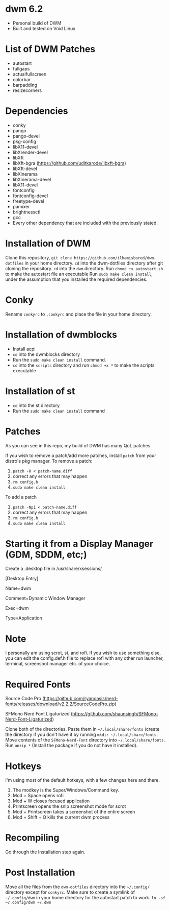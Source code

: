 # dwm 6.2
- Personal build of DWM
- Built and tested on Void Linux

# List of DWM Patches
- autostart
- fullgaps
- actualfullscreen
- colorbar
- barpadding
- resizecorners

# Dependencies
- conky
- pango
- pango-devel
- pkg-config
- libX11-devel
- libXrender-devel
- libXft
- libXft-bgra (https://github.com/uditkarode/libxft-bgra)
- libXft-devel
- libXinerama
- libXinerama-devel
- libX11-devel
- fontconfig
- fontconfig-devel
- freetype-devel
- pamixer
- brightnessctl
- gcc
- Every other dependency that are included with the previously stated.

# Installation of DWM
Clone this repository, `git clone https://github.com/ilhamisbored/dwm-dotfiles` in your home directory.
`cd` into the dwm-dotfiles directory after git cloning the repository. 
`cd` into the `dwm` directory.
Run `chmod +x autostart.sh` to make the autostart file an executable
Run `sudo make clean install`, under the assumption that you installed the required dependencies.

# Conky
Rename `conkyrc` to `.conkyrc` and place the file in your home directory.

# Installation of dwmblocks
- Install acpi
- `cd` into the dwmblocks directory
- Run the `sudo make clean install` command.
- `cd` into the `scripts` directory and run `chmod +x *` to make the scripts executable

# Installation of st
- `cd` into the st directory
- Run the `sudo make clean install` command

# Patches
As you can see in this repo, my build of DWM has many QoL patches.

If you wish to remove a patch/add more patches, install `patch` from your distro's pkg manager.
To remove a patch:

1. `patch -R < patch-name.diff`
2.  correct any errors that may happen
3. `rm config.h`
4. `sudo make clean install`

To add a patch

1. `patch -Np1 < patch-name.diff`
2.  correct any errors that may happen
3. `rm config.h`
4. `sudo make clean install`

# Starting it from a Display Manager (GDM, SDDM, etc;)
Create a .desktop file in /usr/share/xsessions/

[Desktop Entry]

Name=dwm

Comment=Dynamic Window Manager  

Exec=dwm

Type=Application

# Note
I personally am using scrot, st, and rofi. If you wish to use something else, you can edit the config.def.h file to replace rofi with
any other run launcher, terminal, screenshot manager etc. of your choice.

# Required Fonts
Source Code Pro (https://github.com/ryanoasis/nerd-fonts/releases/download/v2.2.2/SourceCodePro.zip)

SFMono Nerd Font Ligaturized (https://github.com/shaunsingh/SFMono-Nerd-Font-Ligaturized)

Clone both of the directories.
Paste them in `~/.local/share/fonts` (create the directory if you don't have it by running `mkdir ~/.local/share/fonts`.
Move contents of the `SFMono-Nerd-Font` directory into `~/.local/share/fonts`.
Run `unzip *` (Install the package if you do not have it installed).

# Hotkeys
I'm using most of the default hotkeys, with a few changes here and there.
1. The modkey is the Super/Windows/Command key.
2. Mod + Space opens rofi
3. Mod + W closes focused application
4. Printscreen opens the snip screenshot mode for scrot
5. Mod + Printscreen takes a screenshot of the entire screen
6. Mod + Shift + Q kills the current dwm process

# Recompiling
Go through the Installation step again.

# Post Installation
Move all the files from the `dwm-dotfiles` directory
into the `~/.config/` directory except for `conkyrc`.
Make sure to create a symlink of `~/.config/dwm` in your home directory for the autostart patch to work.
`ln -sf ~/.config/dwm ~/.dwm`
